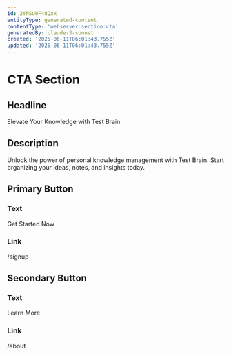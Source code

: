 ```yaml
---
id: 2YNSU0F48Qxx
entityType: generated-content
contentType: 'webserver:section:cta'
generatedBy: claude-3-sonnet
created: '2025-06-11T06:01:43.755Z'
updated: '2025-06-11T06:01:43.755Z'
---
```

# CTA Section

## Headline
Elevate Your Knowledge with Test Brain

## Description
Unlock the power of personal knowledge management with Test Brain. Start organizing your ideas, notes, and insights today.

## Primary Button
### Text
Get Started Now

### Link
/signup

## Secondary Button
### Text
Learn More

### Link
/about
